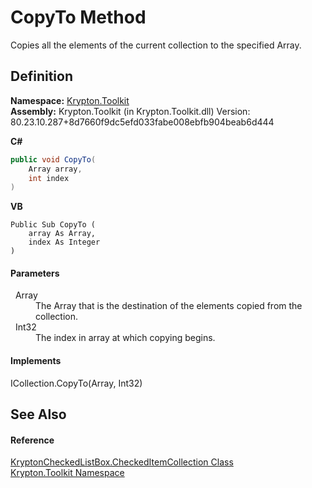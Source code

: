 # CopyTo Method


Copies all the elements of the current collection to the specified Array.



## Definition
**Namespace:** <a href="79d2eac2-21f4-54ff-7552-b20c33c30600.md">Krypton.Toolkit</a>  
**Assembly:** Krypton.Toolkit (in Krypton.Toolkit.dll) Version: 80.23.10.287+8d7660f9dc5efd033fabe008ebfb904beab6d444

**C#**
``` C#
public void CopyTo(
	Array array,
	int index
)
```
**VB**
``` VB
Public Sub CopyTo ( 
	array As Array,
	index As Integer
)
```



#### Parameters
<dl><dt>  Array</dt><dd>The Array that is the destination of the elements copied from the collection.</dd><dt>  Int32</dt><dd>The index in array at which copying begins.</dd></dl>

#### Implements
ICollection.CopyTo(Array, Int32)  


## See Also


#### Reference
<a href="eff764bf-666d-759c-a072-96750b33e990.md">KryptonCheckedListBox.CheckedItemCollection Class</a>  
<a href="79d2eac2-21f4-54ff-7552-b20c33c30600.md">Krypton.Toolkit Namespace</a>  
